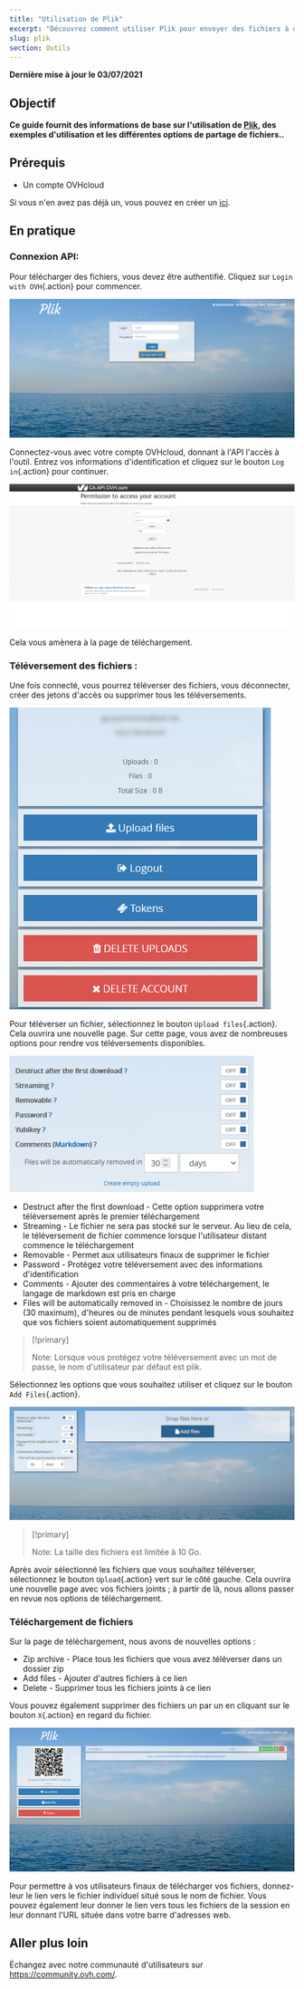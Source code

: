 ```yaml
---
title: "Utilisation de Plik"
excerpt: "Découvrez comment utiliser Plik pour envoyer des fichiers à d'autres personnes"
slug: plik
section: Outils
---
```


**Dernière mise à jour le 03/07/2021**

## Objectif

**Ce guide fournit des informations de base sur l'utilisation de [Plik](https://ca.plik.ovh/#/), des exemples d'utilisation et les différentes options de partage de fichiers..**

## Prérequis

- Un compte OVHcloud

Si vous n'en avez pas déjà un, vous pouvez en créer un [ici](https://ca.ovh.com/auth/signup/#/?ovhCompany=ovh&ovhSubsidiary=CA).

## En pratique

### Connexion API: 

Pour télécharger des fichiers, vous devez être authentifié. Cliquez sur `Login with OVH`{.action} pour commencer.

![login](images/plik-login.png)

Connectez-vous avec votre compte OVHcloud, donnant à l'API l'accès à l'outil. Entrez vos informations d'identification et cliquez sur le bouton `Log in`{.action} pour continuer.

![API](images/api-login.png)

Cela vous amènera à la page de téléchargement.

### Téléversement des fichiers :

 Une fois connecté, vous pourrez téléverser des fichiers, vous déconnecter, créer des jetons d'accès ou supprimer tous les téléversements.

![upload](images/plik-upload.png)

Pour téléverser un fichier, sélectionnez le bouton `Upload files`{.action}. Cela ouvrira une nouvelle page. Sur cette page, vous avez de nombreuses options pour rendre vos téléversements disponibles.

![upload options](images/plik-upload-options.png)

- Destruct after the first download -  Cette option supprimera votre téléversement après le premier téléchargement
- Streaming - Le fichier ne sera pas stocké sur le serveur. Au lieu de cela, le téléversement de fichier commence lorsque l'utilisateur distant commence le téléchargement
- Removable - Permet aux utilisateurs finaux de supprimer le fichier
- Password - Protégez votre téléversement avec des informations d'identification
- Comments - Ajouter des commentaires à votre téléchargement, le langage de markdown est pris en charge
- Files will be automatically removed in - Choisissez le nombre de jours (30 maximum), d'heures ou de minutes pendant lesquels vous souhaitez que vos fichiers soient automatiquement supprimés

> [!primary]
> 
> Note: Lorsque vous protégez votre téléversement avec un mot de passe, le nom d'utilisateur par défaut est plik.
>

Sélectionnez les options que vous souhaitez utiliser et cliquez sur le bouton `Add Files`{.action}.

![add files](images/plik-add-files.png)

> [!primary]
> 
> Note: La taille des fichiers est limitée à 10 Go.
>

Après avoir sélectionné les fichiers que vous souhaitez téléverser, sélectionnez le bouton `Upload`{.action} vert sur le côté gauche. Cela ouvrira une nouvelle page avec vos fichiers joints ; à partir de là, nous allons passer en revue nos options de téléchargement.

###  Téléchargement de fichiers

Sur la page de téléchargement, nous avons de nouvelles options :

- Zip archive - Place tous les fichiers que vous avez téléverser dans un dossier zip
- Add files - Ajouter d'autres fichiers à ce lien
- Delete - Supprimer tous les fichiers joints à ce lien

Vous pouvez également supprimer des fichiers un par un en cliquant sur le bouton `X`{.action} en regard du fichier.

![download file](images/plik-download.png)

 Pour permettre à vos utilisateurs finaux de télécharger vos fichiers, donnez-leur le lien vers le fichier individuel situé sous le nom de fichier. Vous pouvez également leur donner le lien vers tous les fichiers de la session en leur donnant l'URL située dans votre barre d'adresses web.
 
## Aller plus loin

Échangez avec notre communauté d'utilisateurs sur <https://community.ovh.com/>.